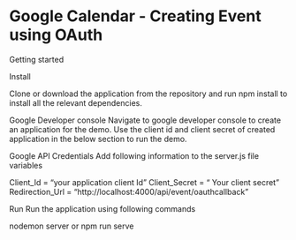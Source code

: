 # Google Calendar - Creating Event using OAuth

Getting started 

Install 

Clone or download the application from the repository and run npm install to install all the relevant dependencies.

Google Developer console 
Navigate to google developer console to create an application for the demo. Use the client id and client secret of created application in the below section to run the demo.

Google API Credentials 
Add following information to the server.js file variables 

Client_Id  = “your application client Id”
Client_Secret = “ Your client secret”
Redirection_Url = “http://localhost:4000/api/event/oauthcallback”


Run 
Run the application using following commands

nodemon server 
or 
npm run serve 
